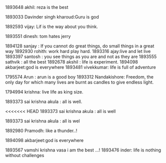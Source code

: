 1893648 akhil: reza is the best

1893033 Davinder singh kharoud:Guru is god

1892593 vijay: Lif is the way about you think.

1893551 dinesh: tom hates jerry


1894128 sanjay : If you cannot do great things, do small things in a great way
1892930 rohith: work hard play hard.
1893316 ajay:live and let live
1893397 santosh  : you see things as you are and not as they are
1893555 sathvik : all the best
1892678 akshil : life is experiment.
1894098 akbarjeet:god is everywhere
1893481 vivekkumar: life is full of adventure

1795574 Arun : arun is a good boy 
1893312 Nandakishore: Freedom, the only day for which many lives are burnt as candles to give endless light.


1794994 krishna: live life as king size.







1893373 sai krishna akula : all is well.

<<<<<<< HEAD
1893373 sai krishna akula : all is well



1893373 sai krishna akula : all is wel

1892980 Pramodh: like a thunder..!



1894098 akbarjeet:god is everywhere




1893567 vamshi krishna vasa  i am the best ...!
1893476 inder: life is nothing without challenges 

